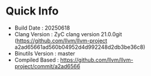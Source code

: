 # Quick Info
* Build Date : 20250618
* Clang Version : ZyC clang version 21.0.0git (https://github.com/llvm/llvm-project a2ad65661ad560b04952d4d992248d2db3be36c8)
* Binutils Version : master
* Compiled Based : https://github.com/llvm/llvm-project/commit/a2ad6566

